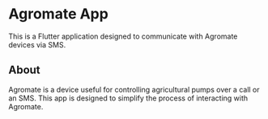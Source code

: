 # Agromate App

This is a Flutter application designed to communicate with Agromate devices via SMS.

## About
Agromate is a device useful for controlling agricultural pumps over a call or an SMS. This app is designed to simplify the process of interacting with Agromate.
